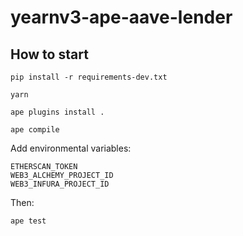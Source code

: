 # yearnv3-ape-aave-lender

## How to start

    pip install -r requirements-dev.txt
    
    yarn
    
    ape plugins install .
    
    ape compile

    

Add environmental variables:

    ETHERSCAN_TOKEN
    WEB3_ALCHEMY_PROJECT_ID
    WEB3_INFURA_PROJECT_ID

Then:

    ape test